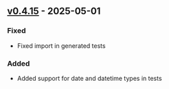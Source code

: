 ## [v0.4.15](https://pypi.org/project/amsdal_cli/0.4.15/) - 2025-05-01

### Fixed

- Fixed import in generated tests

### Added

- Added support for date and datetime types in tests
